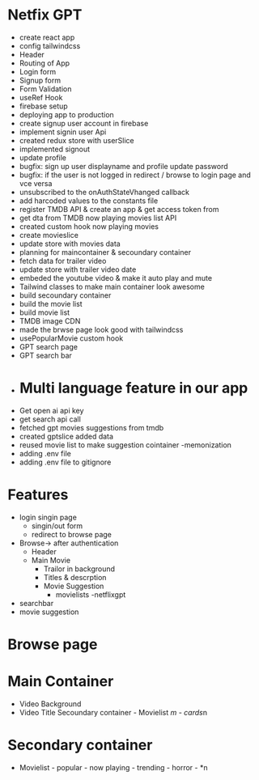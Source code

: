 
# Netfix GPT

- create react app
- config tailwindcss
- Header
- Routing of App
- Login form
- Signup form
- Form Validation
- useRef Hook
- firebase setup
- deploying app to production
- create signup user account in firebase
- implement signin user Api
- created redux store with userSlice
- implemented signout
- update profile
- bugfix: sign up user displayname and profile update password
- bugfix: if the user is not logged in redirect / browse to login page and vce versa
- unsubscribed to the onAuthStateVhanged  callback
- add harcoded values to the constants file
- register TMDB API & create an app & get access token from
- get dta from TMDB now playing movies list API
- created custom hook now playing movies 
- create movieslice
- update store with movies data
- planning for maincontainer & secoundary container
- fetch data for trailer video
- update store with trailer video date
- embeded the youtube video & make it auto play and mute
- Tailwind classes to make main container look awesome
- build secoundary container
- build the movie list
- build movie list
- TMDB image CDN
- made the brwse page look good with tailwindcss
- usePopularMovie custom hook
- GPT search page
- GPT search bar
- # Multi language feature in our app
- Get open ai api key
- get search api call
- fetched gpt movies suggestions from tmdb
- created gptslice added data
- reused movie list to make suggestion cointainer
-memonization
- adding .env file
- adding .env file to gitignore




# Features
- login singin page
   - singin/out form
   - redirect to browse page
- Browse-> after authentication
  - Header
  - Main Movie
    - Trailor in background
    - Titles & descrption
    - Movie Suggestion
      - movielists
-netflixgpt
 - searchbar
 - movie suggestion     

 # Browse page
 # Main Container
   - Video Background
   - Video Title
  Secoundary container
    - Movielist *m
    - cards*n
  
  # Secondary container
   - Movielist - popular
               - now playing
               - trending
               - horror
               - *n